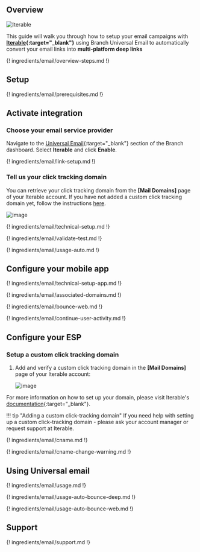 ## Overview

![Iterable](/_assets/img/pages/email/iterable/iterable.png)

This guide will walk you through how to setup your email campaigns with **[Iterable](https://iterable.com/){:target="\_blank"}** using Branch Universal Email to automatically convert your email links into **multi-platform deep links**

{! ingredients/email/overview-steps.md !}

## Setup

{! ingredients/email/prerequisites.md !}

## Activate integration

### Choose your email service provider

Navigate to the [Universal Email](https://dashboard.branch.io/email){:target="\_blank"} section of the Branch dashboard. Select <notranslate>**Iterable**</notranslate> and click <notranslate>**Enable**</notranslate>.

{! ingredients/email/link-setup.md !}

### Tell us your click tracking domain

You can retrieve your click tracking domain from the <notranslate>**[Mail Domains]**</notranslate> page of your Iterable account.
If you have not added a custom click tracking domain yet, follow the instructions [here](#setup-a-custom-click-tracking-domain).

![image](/_assets/img/pages/email/iterable/setup-config.png)

{! ingredients/email/technical-setup.md !}

{! ingredients/email/validate-test.md !}

{! ingredients/email/usage-auto.md !}

## Configure your mobile app

{! ingredients/email/technical-setup-app.md !}

{! ingredients/email/associated-domains.md !}

{! ingredients/email/bounce-web.md !}

{! ingredients/email/continue-user-activity.md !}

## Configure your ESP

### Setup a custom click tracking domain

1. Add and verify a custom click tracking domain in the <notranslate>**[Mail Domains]**</notranslate> page of your Iterable account:

    ![image](/_assets/img/pages/email/iterable/create-domain.png)

For more information on how to set up your domain, please visit Iterable's [documentation](https://support.iterable.com/hc/en-us/articles/115002651226-Setting-Up-Mail-Domains#trackingdomains){:target="\_blank"}.

!!! tip "Adding a custom click-tracking domain"
    If you need help with setting up a custom click-tracking domain - please ask your account manager or request support at Iterable.

{! ingredients/email/cname.md !}

{! ingredients/email/cname-change-warning.md !}

## Using Universal email

{! ingredients/email/usage.md !}

{! ingredients/email/usage-auto-bounce-deep.md !}

{! ingredients/email/usage-auto-bounce-web.md !}

## Support

{! ingredients/email/support.md !}
